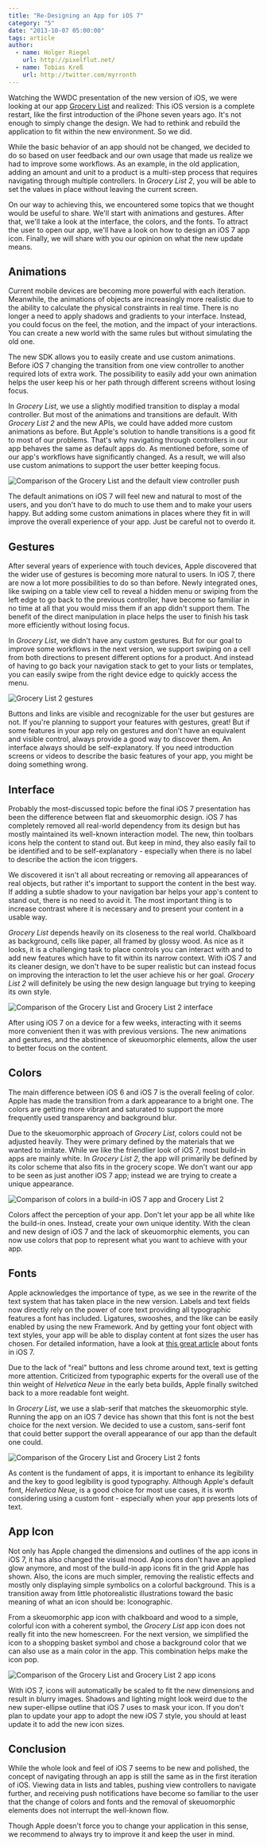 ```yaml
---
title: "Re-Designing an App for iOS 7"
category: "5"
date: "2013-10-07 05:00:00"
tags: article
author:
  - name: Holger Riegel
    url: http://pixelflut.net/
  - name: Tobias Kreß
    url: http://twitter.com/myrronth
---
```



Watching the WWDC presentation of the new version of iOS, we were looking at our app [Grocery List](http://appstore.com/grocerylistpx) and realized: This iOS version is a complete restart, like the first introduction of the iPhone seven years ago. It's not enough to simply change the design. We had to rethink and rebuild the application to fit within the new environment. So we did.

While the basic behavior of an app should not be changed, we decided to
do so based on user feedback and our own usage that made us realize we
had to improve some workflows. As an example, in the old application,
adding an amount and unit to a product is a multi-step process that
requires navigating through multiple controllers. In *Grocery List 2*,
you will be able to set the values in place without leaving the current
screen.

On our way to achieving this, we encountered some topics that we thought would be useful to share. We'll start with animations and gestures. After that, we'll take a look at the interface, the colors, and the fonts. To attract the user to open our app, we'll have a look on how to design an iOS 7 app icon. Finally, we will share with you our opinion on what the new update means.

## Animations

Current mobile devices are becoming more powerful with each iteration. Meanwhile, the animations of objects are increasingly more realistic due to the ability to calculate the physical constraints in real time. There is no longer a need to apply shadows and gradients to your interface. Instead, you could focus on the feel, the motion, and the impact of your interactions. You can create a new world with the same rules but without simulating the old one.

The new SDK allows you to easily create and use custom animations. Before iOS 7 changing the transition from one view controller to another required lots of extra work. The possibility to easily add your own animation helps the user keep his or her path through different screens without losing focus.

In *Grocery List*, we use a slightly modified transition to display a modal controller. But most of the animations and transitions are default. With *Grocery List 2* and the new APIs, we could have added more custom animations as before. But Apple's solution to handle transitions is a good fit to most of our problems. That's why navigating through controllers in our app behaves the same as default apps do. As mentioned before, some of our app's workflows have significantly changed. As a result, we will also use custom animations to support the user better keeping focus.

![Comparison of the Grocery List and the default view controller push](/images/issue-5/redesign-animations.gif)

The default animations on iOS 7 will feel new and natural to most of the users, and you don't have to do much to use them and to make your users happy. But adding some custom animations in places where they fit in will improve the overall experience of your app. Just be careful not to overdo it.

## Gestures

After several years of experience with touch devices, Apple discovered that the wider use of gestures is becoming more natural to users. In iOS 7, there are now a lot more possibilities to do so than before. Newly integrated ones, like swiping on a table view cell to reveal a hidden menu or swiping from the left edge to go back to the previous controller, have become so familiar in no time at all that you would miss them if an app didn't support them. The benefit of the direct manipulation in place helps the user to finish his task more efficiently without losing focus.

In *Grocery List*, we didn't have any custom gestures. But for our goal to improve some workflows in the next version, we support swiping on a cell from both directions to present different options for a product. And instead of having to go back your navigation stack to get to your lists or templates, you can easily swipe from the right device edge to quickly access the menu.

![Grocery List 2 gestures](/images/issue-5/redesign-gestures.png)

Buttons and links are visible and recognizable for the user but gestures are not. If you're planning to support your features with gestures, great! But if some features in your app rely on gestures and don't have an equivalent and visible control, always provide a good way to discover them. An interface always should be self-explanatory. If you need introduction screens or videos to describe the basic features of your app, you might be doing something wrong.

## Interface

Probably the most-discussed topic before the final iOS 7 presentation
has been the difference between flat and skeuomorphic design. iOS 7 has
completely removed all real-world dependency from its design but has
mostly maintained its well-known interaction model. The new, thin
toolbars icons help the content to stand out. But keep in mind, they also easily fail to be identified and to be self-explanatory - especially when there is no label to describe the action the icon triggers.

We discovered it isn't all about recreating or removing all appearances of real objects, but rather it's important to support the content in the best way. If adding a subtle shadow to your navigation bar helps your app's content to stand out, there is no need to avoid it. The most important thing is to increase contrast where it is necessary and to present your content in a usable way.

*Grocery List* depends heavily on its closeness to the real world. Chalkboard as background, cells like paper, all framed by glossy wood. As nice as it looks, it is a challenging task to place controls you can interact with and to add new features which have to fit within its narrow context. With iOS 7 and its cleaner design, we don't have to be super realistic but can instead focus on improving the interaction to let the user achieve his or her goal. *Grocery List 2* will definitely be using the new design language but trying to keeping its own style.

![Comparison of the Grocery List and Grocery List 2 interface](/images/issue-5/redesign-interface.png)

After using iOS 7 on a device for a few weeks, interacting with it seems more convenient then it was with previous versions. The new animations and gestures, and the abstinence of skeuomorphic elements, allow the user to better focus on the content.

## Colors

The main difference between iOS 6 and iOS 7 is the overall feeling of color. Apple has made the transition from a dark appearance to a bright one. The colors are getting more vibrant and saturated to support the more frequently used transparency and background blur. 

Due to the skeuomorphic approach of *Grocery List*, colors could not be adjusted heavily. They were primary defined by the materials that we wanted to imitate. While we like the friendlier look of iOS 7, most build-in apps are mainly white. In *Grocery List 2*, the app will primarily be defined by its color scheme that also fits in the grocery scope. We don't want our app to be seen as just another iOS 7 app; instead we are trying to create a unique appearance.

![Comparison of colors in a build-in iOS 7 app and Grocery List 2](/images/issue-5/redesign-colors.png)

Colors affect the perception of your app. Don't let your app be all white like the build-in ones. Instead, create your own unique identity. With the clean and new design of iOS 7 and the lack of skeuomorphic elements, you can now use colors that pop to represent what you want to achieve with your app.

## Fonts

Apple acknowledges the importance of type, as we see in the rewrite of the text system that has taken place in the new version. Labels and text fields now directly rely on the power of core text providing all typographic features a font has included. Ligatures, swooshes, and the like can be easily enabled by using the new Framework. And by getting your font object with text styles, your app will be able to display content at font sizes the user has chosen. For detailed information, have a look at [this great article](http://typographica.org/on-typography/beyond-helvetica-the-real-story-behind-fonts-in-ios-7/) about fonts in iOS 7.

Due to the lack of "real" buttons and less chrome around text, text is getting more attention. Criticized from typographic experts for the overall use of the thin weight of *Helvetica Neue* in the early beta builds, Apple finally switched back to a more readable font weight.

In *Grocery List*, we use a slab-serif that matches the skeuomorphic style. Running the app on an iOS 7 device has shown that this font is not the best choice for the next version. We decided to use a custom, sans-serif font that could better support the overall appearance of our app than the default one could.

![Comparison of the Grocery List and Grocery List 2 fonts](/images/issue-5/redesign-fonts.png)

As content is the fundament of apps, it is important to enhance its legibility and the key to good legibility is good typography. Although Apple's default font, *Helvetica Neue*, is a good choice for most use cases, it is worth considering using a custom font - especially when your app presents lots of text.

## App Icon

Not only has Apple changed the dimensions and outlines of the app icons in iOS 7, it has also changed the visual mood. App icons don't have an applied glow anymore, and most of the build-in app icons fit in the grid Apple has shown. Also, the icons are much simpler, removing the realistic effects and mostly only displaying simple symbolics on a colorful background. This is a transition away from little photorealistic illustrations toward the basic meaning of what an icon should be: Iconographic.

From a skeuomorphic app icon with chalkboard and wood to a simple, colorful icon with a coherent symbol, the *Grocery List* app icon does not really fit into the new homescreen. For the next version, we simplified the icon to a shopping basket symbol and chose a background color that we can also use as a main color in the app. This combination helps make the icon pop.

![Comparison of the Grocery List and Grocery List 2 app icons](/images/issue-5/redesign-app-icon.png)

With iOS 7, icons will automatically be scaled to fit the new dimensions and result in blurry images. Shadows and lighting might look weird due to the new super-ellipse outline that iOS 7 uses to mask your icon. If you don't plan to update your app to adopt the new iOS 7 style, you should at least update it to add the new icon sizes.

## Conclusion

While the whole look and feel of iOS 7 seems to be new and polished, the concept of navigating through an app is still the same as in the first iteration of iOS. Viewing data in lists and tables, pushing view controllers to navigate further, and receiving push notifications have become so familiar to the user that the change of colors and fonts and the removal of skeuomorphic elements does not interrupt the well-known flow.

Though Apple doesn't force you to change your application in this sense, we recommend to always try to improve it and keep the user in mind.

